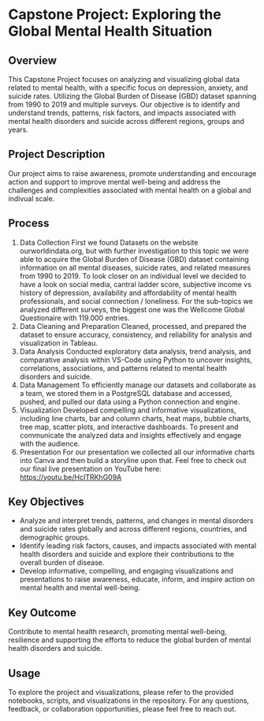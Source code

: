 # Capstone Project: Exploring the Global Mental Health Situation

## Overview
This Capstone Project focuses on analyzing and visualizing global data related to mental health, with a specific focus on depression, anxiety, and suicide rates. Utilizing the Global Burden of Disease (GBD) dataset spanning from 1990 to 2019 and multiple surveys. Our objective is to identify and understand trends, patterns, risk factors, and impacts associated with mental health disorders and suicide across different regions, groups and years. 

## Project Description
Our project aims to raise awareness, promote understanding and encourage action and support to improve mental well-being and address the challenges and complexities associated with mental health on a global and indivual scale.

## Process
1. Data Collection
First we found Datasets on the website ourworldindata.org, but with further investigation to this topic we were able to acquire the Global Burden of Disease (GBD) dataset containing information on all mental diseases, suicide rates, and related measures from 1990 to 2019. To look closer on an individual level we decided to have a look on social media, cantral ladder score, subjective income vs history of depression, availability and affordability of mental health professionals, and social connection / loneliness. For the sub-topics we analyzed different surveys, the biggest one was the Wellcome Global Questionaire with 119.000 entries. 
2. Data Cleaning and Preparation
Cleaned, processed, and prepared the dataset to ensure accuracy, consistency, and reliability for analysis and visualization in Tableau.
3. Data Analysis
Conducted exploratory data analysis, trend analysis, and comparative analysis within VS-Code using Python to uncover insights, correlations, associations, and patterns related to mental health disorders and suicide.
4. Data Management
To efficiently manage our datasets and collaborate as a team, we stored them in a PostgreSQL database and accessed, pushed, and pulled our data using a Python connection and engine.
5. Visualization
Developed compelling and informative visualizations, including line charts, bar and column charts, heat maps, bubble charts, tree map, scatter plots, and interactive dashboards. To present and communicate the analyzed data and insights effectively and engage with the audience.
6. Presentation
For our presentation we collected all our informative charts into Canva and then build a storyline upon that. Feel free to check out our final live presentation on YouTube here: https://youtu.be/HcITRKhG09A

## Key Objectives
- Analyze and interpret trends, patterns, and changes in mental disorders and suicide rates globally and across different regions, countries, and demographic groups.
- Identify leading risk factors, causes, and impacts associated with mental health disorders and suicide and explore their contributions to the overall burden of disease. 
- Develop informative, compelling, and engaging visualizations and presentations to raise awareness, educate, inform, and inspire action on mental health and mental well-being.

## Key Outcome
Contribute to mental health research, promoting mental well-being, resilience and supporting the efforts to reduce the global burden of mental health disorders and suicide.

## Usage
To explore the project and visualizations, please refer to the provided notebooks, scripts, and visualizations in the repository. For any questions, feedback, or collaboration opportunities, please feel free to reach out.
